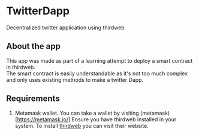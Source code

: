 # TwitterDapp
Decentralized twitter application using thirdweb

## About the app
This app was made as part of a learning attempt to deploy a smart contract in thirdweb.  
The smart contract is easily understandable as it's not too much complex and only uses existing methods to make a twitter Dapp. 

## Requirements
1. Metamask wallet. You can take a wallet by visiting (metamask)[https://metamask.io/]
Ensure you have thirdweb installed in your system. To install [thirdweb](https://thirdweb.com/) you can visit their website. 
